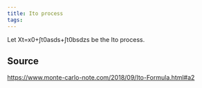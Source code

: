 ```yaml
---
title: Ito process
tags: 
---
```


Let Xt=x0+∫t0asds+∫t0bsdzs be the Ito process.

## Source
https://www.monte-carlo-note.com/2018/09/Ito-Formula.html#a2